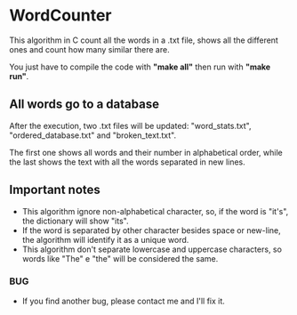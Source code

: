 # WordCounter
This algorithm in C count all the words in a .txt file, shows all the different ones and count how many similar there are.

You just have to compile the code with **"make all"** then run with **"make run"**.

## All words go to a database
After the execution, two .txt files will be updated: "word_stats.txt", "ordered_database.txt" and "broken_text.txt".

The first one shows all words and their number in alphabetical order, while the last shows the text with all the words separated in new lines.

## Important notes
* This algorithm ignore non-alphabetical character, so, if the word is "it's", the dictionary will show "its".
* If the word is separated by other character besides space or new-line, the algorithm will identify it as a unique word.
* This algorithm don't separate lowercase and uppercase characters, so words like "The" e "the" will be considered the same.

### BUG
* If you find another bug, please contact me and I'll fix it.
